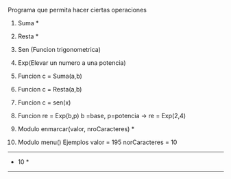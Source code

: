 Programa que permita hacer ciertas operaciones
1) Suma     *
2) Resta    *
3) Sen (Funcion trigonometrica)
4) Exp(Elevar un numero a una potencia)

1) Funcion c = Suma(a,b)     
2) Funcion c = Resta(a,b)
3) Funcion c = sen(x)   
4) Funcion re = Exp(b,p)  b =base, p=potencia   ->  re = Exp(2,4)
5) Modulo enmarcar(valor, nroCaracteres)  *
6) Modulo menu()
Ejemplos  valor = 195
		  norCaracteres = 10
**********
*   10   *
**********		  
